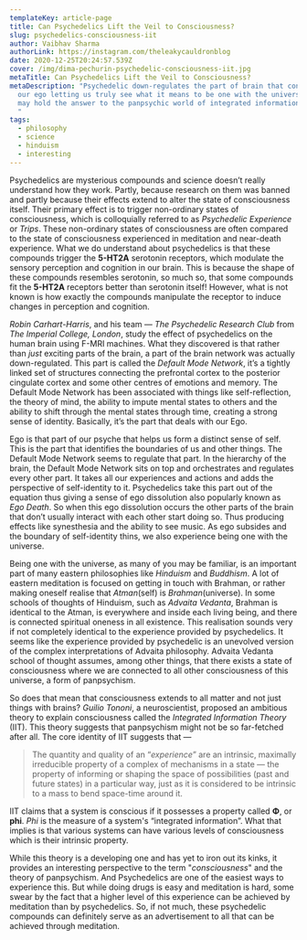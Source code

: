 ```yaml
---
templateKey: article-page
title: Can Psychedelics Lift the Veil to Consciousness?
slug: psychedelics-consciousness-iit
author: Vaibhav Sharma
authorLink: https://instagram.com/theleakycauldronblog
date: 2020-12-25T20:24:57.539Z
cover: /img/dima-pechurin-psychedelic-consciousness-iit.jpg
metaTitle: Can Psychedelics Lift the Veil to Consciousness?
metaDescription: "Psychedelic down-regulates the part of brain that controls
  our ego letting us truly see what it means to be one with the universe, and
  may hold the answer to the panpsychic world of integrated information theory.
  "
tags:
  - philosophy
  - science
  - hinduism
  - interesting
---
```

Psychedelics are mysterious compounds and science doesn’t really understand how they work. Partly, because research on them was banned and partly because their effects extend to alter the state of consciousness itself. Their primary effect is to trigger non-ordinary states of consciousness, which is colloquially referred to as *Psychedelic Experience* or *Trips*. These non-ordinary states of consciousness are often compared to the state of consciousness experienced in meditation and near-death experience. What we do understand about psychedelics is that these compounds trigger the **5-HT2A** serotonin receptors, which modulate the sensory perception and cognition in our brain. This is because the shape of these compounds resembles serotonin, so much so, that some compounds fit the **5-HT2A** receptors better than serotonin itself! However, what is not known is how exactly the compounds manipulate the receptor to induce changes in perception and cognition.

*Robin Carhart-Harris*, and his team — *The Psychedelic Research Club* from *The Imperial College, London*, study the effect of psychedelics on the human brain using F-MRI machines. What they discovered is that rather than *just* exciting parts of the brain, a part of the brain network was actually down-regulated. This part is called the *Default Mode Network*, it’s a tightly linked set of structures connecting the prefrontal cortex to the posterior cingulate cortex and some other centres of emotions and memory. The Default Mode Network has been associated with things like self-reflection, the theory of mind, the ability to impute mental states to others and the ability to shift through the mental states through time, creating a strong sense of identity. Basically, it’s the part that deals with our Ego.

Ego is that part of our psyche that helps us form a distinct sense of self. This is the part that identifies the boundaries of us and other things. The Default Mode Network seems to regulate that part. In the hierarchy of the brain, the Default Mode Network sits on top and orchestrates and regulates every other part. It takes all our experiences and actions and adds the perspective of self-identity to it. Psychedelics take this part out of the equation thus giving a sense of ego dissolution also popularly known as *Ego Death*. So when this ego dissolution occurs the other parts of the brain that don’t usually interact with each other start doing so. Thus producing effects like synesthesia and the ability to see music. As ego subsides and the boundary of self-identity thins, we also experience being one with the universe.

Being one with the universe, as many of you may be familiar, is an important part of many eastern philosophies like *Hinduism* and *Buddhism*. A lot of eastern meditation is focused on getting in touch with Brahman, or rather making oneself realise that *Atman*(self) is *Brahman*(universe). In some schools of thoughts of Hinduism, such as *Advaita Vedanta*, Brahman is identical to the Atman, is everywhere and inside each living being, and there is connected spiritual oneness in all existence. This realisation sounds very if not completely identical to the experience provided by psychedelics. It seems like the experience provided by psychedelic is an unevolved version of the complex interpretations of Advaita philosophy. Advaita Vedanta school of thought assumes, among other things, that there exists a state of consciousness where we are connected to all other consciousness of this universe, a form of panpsychism.

So does that mean that consciousness extends to all matter and not just things with brains? *Guilio Tononi*, a neuroscientist, proposed an ambitious theory to explain consciousness called the *Integrated Information Theory* (IIT). This theory suggests that panpsychism might not be so far-fetched after all. The core identity of IIT suggests that —

> The quantity and quality of an “*experience*” are an intrinsic, maximally irreducible property of a complex of mechanisms in a state — the property of informing or shaping the space of possibilities (past and future states) in a particular way, just as it is considered to be intrinsic to a mass to bend space-time around it. 

IIT claims that a system is conscious if it possesses a property called **Φ**, or **phi**. *Phi* is the measure of a system's “integrated information”. What that implies is that various systems can have various levels of consciousness which is their intrinsic property.

While this theory is a developing one and has yet to iron out its kinks, it provides an interesting perspective to the term "*consciousness*" and the theory of panpsychism. And Psychedelics are one of the easiest ways to experience this. But while doing drugs is easy and meditation is hard, some swear by the fact that a higher level of this experience can be achieved by meditation than by psychedelics. So, if not much, these psychedelic compounds can definitely serve as an advertisement to all that can be achieved through meditation.
